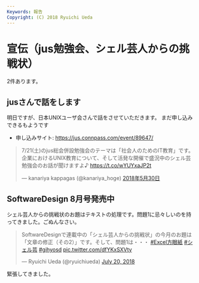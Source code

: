 ```yaml
---
Keywords: 報告
Copyright: (C) 2018 Ryuichi Ueda
---
```


# 宣伝（jus勉強会、シェル芸人からの挑戦状）

2件あります。

## jusさんで話をします

明日ですが、日本UNIXユーザ会さんで話をさせていただきます。
まだ申し込みできるもようです

* 申し込みサイト: https://jus.connpass.com/event/89647/

<blockquote class="twitter-tweet" data-lang="ja"><p lang="ja" dir="ltr">7/21(土)のjus総会併設勉強会のテーマは「社会人のためのIT教育」です。<br>企業におけるUNIX教育について、そして活発な開催で盛況中のシェル芸勉強会のお話が聞けますよ♪ <a href="https://t.co/wYUYxaJP2t">https://t.co/wYUYxaJP2t</a></p>&mdash; kanariya kappagas (@kanariya_hoge) <a href="https://twitter.com/kanariya_hoge/status/1001853538320900096?ref_src=twsrc%5Etfw">2018年5月30日</a></blockquote>
<script async src="https://platform.twitter.com/widgets.js" charset="utf-8"></script>



## SoftwareDesign 8月号発売中

シェル芸人からの挑戦状のお題はテキストの処理です。問題1に忌々しいのを持ってきました。ごぬんなさい。

<blockquote class="twitter-tweet" data-partner="tweetdeck"><p lang="ja" dir="ltr">SoftwareDesignで連載中の「シェル芸人からの挑戦状」の今月のお題は「文章の修正（その2）」です。そして、問題1は・・・ <a href="https://twitter.com/hashtag/Excel%E6%96%B9%E7%9C%BC%E7%B4%99?src=hash&amp;ref_src=twsrc%5Etfw">#Excel方眼紙</a> <a href="https://twitter.com/hashtag/%E3%82%B7%E3%82%A7%E3%83%AB%E8%8A%B8?src=hash&amp;ref_src=twsrc%5Etfw">#シェル芸</a> <a href="https://twitter.com/hashtag/gihyosd?src=hash&amp;ref_src=twsrc%5Etfw">#gihyosd</a> <a href="https://t.co/dfYKxSXVty">pic.twitter.com/dfYKxSXVty</a></p>&mdash; Ryuichi Ueda (@ryuichiueda) <a href="https://twitter.com/ryuichiueda/status/1020237434175406080?ref_src=twsrc%5Etfw">July 20, 2018</a></blockquote>



緊張してきました。
